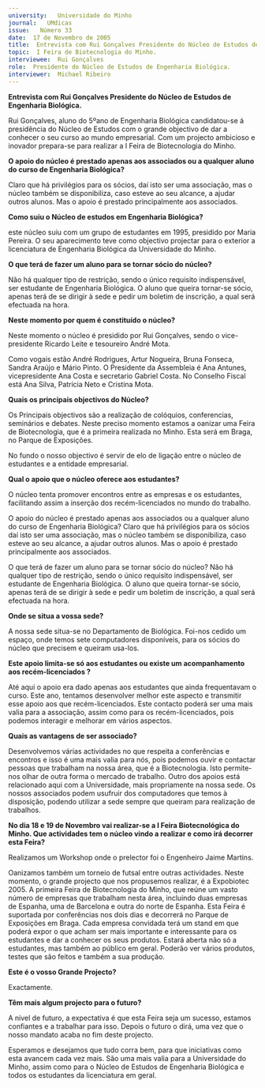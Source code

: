 ```yaml
---
university:   Universidade do Minho
journal:   UMdicas
issue:   Número 33
date:  17 de Novembro de 2005
title:  Entrevista com Rui Gonçalves Presidente do Núcleo de Estudos de Engenharia Biológica.
topic:  I Feira de Biotecnologia do Minho.
interviewee:  Rui Gonçalves
role:  Presidente do Núcleo de Estudos de Engenharia Biológica.
interviewer:  Michael Ribeiro
---
```

 **Entrevista com Rui Gonçalves Presidente do Núcleo de Estudos de Engenharia Biológica.**

 Rui Gonçalves, aluno do 5ºano de Engenharia Biológica candidatou-se á presidência do Núcleo de Estudos com o grande objectivo de dar a conhecer o seu curso ao mundo empresarial. Com um projecto ambicioso e inovador prepara-se para realizar a I Feira de Biotecnologia do Minho.

**O apoio do núcleo é prestado apenas aos associados ou a qualquer aluno do curso de Engenharia Biológica?**

 Claro que há privilégios para os sócios, daí isto ser uma associação, mas o núcleo também se disponibiliza, caso esteve ao seu alcance, a ajudar outros alunos. Mas o apoio é prestado principalmente aos associados.

**Como suiu o Núcleo de estudos em Engenharia Biológica?**

 este núcleo suiu com um grupo de estudantes em 1995, presidido por Maria Pereira. O seu aparecimento teve como objectivo projectar para o exterior a licenciatura de Engenharia Biológica da Universidade do Minho.

**O que terá de fazer um aluno para se tornar sócio do núcleo?**

 Não há qualquer tipo de restrição, sendo o único requisito indispensável, ser estudante de Engenharia Biológica. O aluno que queira tornar-se sócio, apenas terá de se dirigir à sede e pedir um boletim de inscrição, a qual será efectuada na hora.

**Neste momento por quem é constituído o núcleo?**

 Neste momento o núcleo é presidido por Rui Gonçalves, sendo o vice-presidente Ricardo Leite e tesoureiro André Mota.

 Como vogais estão André Rodrigues, Artur Nogueira, Bruna Fonseca, Sandra Araújo e Mário Pinto. O Presidente da Assembleia é Ana Antunes, vicepresidente Ana Costa e secretario Gabriel Costa. No Conselho Fiscal está Ana Silva, Patrícia Neto e Cristina Mota.

**Quais os principais objectivos do Núcleo?**

 Os Principais objectivos são a realização de colóquios, conferencias, seminários e debates. Neste preciso momento estamos a oanizar uma Feira de Biotecnologia, que é a primeira realizada no Minho. Esta será em Braga, no Parque de Exposições.

 No fundo o nosso objectivo é servir de elo de ligação entre o núcleo de estudantes e a entidade empresarial.

**Qual o apoio que o núcleo oferece aos estudantes?**

 O núcleo tenta promover encontros entre as empresas e os estudantes, facilitando assim a inserção dos recém-licenciados no mundo do trabalho.

 O apoio do núcleo é prestado apenas aos associados ou a qualquer aluno  do curso de Engenharia Biológica?  Claro que há privilégios para os sócios daí isto ser uma associação, mas o  núcleo também se disponibiliza, caso  esteve ao seu alcance, a ajudar outros  alunos. Mas o apoio é prestado  principalmente aos associados.

 O que terá de fazer um aluno para se tornar sócio do núcleo?  Não há qualquer tipo de restrição, sendo o único requisito indispensável, ser estudante de Engenharia Biológica. O aluno que queira tornar-se sócio, apenas terá de se dirigir à sede e pedir um  boletim de inscrição, a qual será efectuada na hora.

**Onde se situa a vossa sede?**

 A nossa sede situa-se no Departamento de Biológica. Foi-nos cedido um espaço, onde temos sete computadores disponíveis, para os sócios do núcleo que precisem e queiram usa-los.

**Este apoio limita-se só aos estudantes ou existe um acompanhamento aos recém-licenciados ?**

 Até aqui o apoio era dado apenas aos estudantes que ainda frequentavam o curso. Este ano, tentamos desenvolver melhor este aspecto e transmitir esse apoio aos que recém-licenciados. Este contacto poderá ser uma mais valia para a associação, assim como para os recém-licenciados, pois podemos interagir e melhorar em vários aspectos.

**Quais as vantagens de ser associado?**

 Desenvolvemos várias actividades no que respeita a conferências e encontros e isso é uma mais valia para nós, pois podemos ouvir e contactar pessoas que trabalham na nossa área, que é a Biotecnologia. Isto permite-nos olhar de outra forma o mercado de trabalho. Outro dos apoios está relacionado aqui com a Universidade, mais propriamente na nossa sede. Os nossos associados podem usufruir dos computadores que temos à disposição, podendo utilizar a sede sempre que queiram para realização de trabalhos.

**No dia 18 e 19 de Novembro vai realizar-se a I Feira Biotecnológica do Minho. Que actividades tem o núcleo vindo a realizar e como irá decorrer esta Feira?**

 Realizamos um Workshop onde o prelector foi o Engenheiro Jaime Martins.

 Oanizamos também um torneio de futsal entre outras actividades. Neste momento, o grande projecto que nos propusemos realizar, é a Expobiotec 2005. A primeira Feira de Biotecnologia do Minho, que reúne um vasto número de empresas que trabalham nesta área, incluindo duas empresas de Espanha, uma de Barcelona e outra do norte de Espanha. Esta Feira é suportada por conferências nos dois dias e decorrerá no Parque de Exposições em Braga. Cada empresa convidada terá um stand em que poderá expor o que acham ser mais importante e interessante para os estudantes e dar a conhecer os seus produtos. Estará aberta não só a estudantes, mas também ao público em geral. Poderão ver vários produtos, testes que são feitos e também a sua produção.

**Este é o vosso Grande Projecto?**

 Exactamente.

**Têm mais algum projecto para o futuro?**

 A nível de futuro, a expectativa é que esta Feira seja um sucesso, estamos confiantes e a trabalhar para isso. Depois o futuro o dirá, uma vez que o nosso mandato acaba no fim deste projecto.

 Esperamos e desejamos que tudo corra bem, para que iniciativas como esta avancem cada vez mais. São uma mais valia para a Universidade do Minho, assim como para o Núcleo de Estudos de Engenharia Biológica e todos os estudantes da licenciatura em geral.

